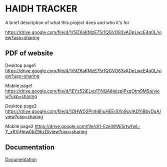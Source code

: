 
# HAIDH TRACKER

A brief description of what this project does and who it's for

https://drive.google.com/file/d/1r5IZ6aKMzE75r1QGVO83vADpLwcE4q0L/view?usp=sharing
## PDF of website


Desktop page1
https://drive.google.com/file/d/1r5IZ6aKMzE75r1QGVO83vADpLwcE4q0L/view?usp=sharing

Mobile page1
https://drive.google.com/file/d/1EYz52iELvp1TNQA8jeIzpIPxqOtm9MSa/view?usp=sharing

Desktop page2
https://drive.google.com/file/d/1OHWD2Pmh6huHEErSYp9cyIADYiBbyDqA/view?usp=sharing

Mobile page2
https://drive.google.com/file/d/1-EzeiWWj5rtwfwL-Y_xKViHnw0bZ9kzD/view?usp=sharing

## Documentation

[Documentation](https://linktodocumentation)

